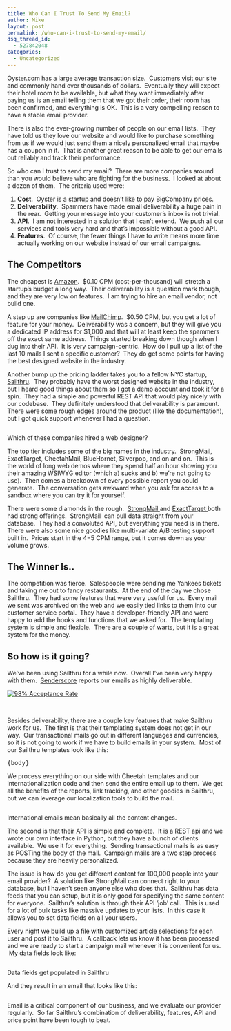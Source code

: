 ```yaml
---
title: Who Can I Trust To Send My Email?
author: Mike
layout: post
permalink: /who-can-i-trust-to-send-my-email/
dsq_thread_id:
  - 527842048
categories:
  - Uncategorized
---
```

Oyster.com has a large average transaction size.  Customers visit our site and commonly hand over thousands of dollars.  Eventually they will expect their hotel room to be available, but what they want immediately after paying us is an email telling them that we got their order, their room has been confirmed, and everything is OK.  This is a very compelling reason to have a stable email provider.

There is also the ever-growing number of people on our email lists.  They have told us they love our website and would like to purchase something from us if we would just send them a nicely personalized email that maybe has a coupon in it.  That is another great reason to be able to get our emails out reliably and track their performance.

So who can I trust to send my email?  There are more companies around than you would believe who are fighting for the business.  I looked at about a dozen of them.  The criteria used were:

  1. **Cost**.  Oyster is a startup and doesn’t like to pay BigCompany prices.
  2. **Deliverability**.  Spammers have made email deliverability a huge pain in the rear.  Getting your message into your customer’s inbox is not trivial.
  3. **API**.  I am not interested in a solution that I can’t extend.  We push all our services and tools very hard and that’s impossible without a good API.
  4. **Features**.  Of course, the fewer things I have to write means more time actually working on our website instead of our email campaigns.

## The Competitors

The cheapest is [Amazon][1].  $0.10 CPM (cost-per-thousand) will stretch a startup’s budget a long way.  Their deliverability is a question mark though, and they are very low on features.  I am trying to hire an email vendor, not build one.

A step up are companies like [MailChimp][2].  $0.50 CPM, but you get a lot of feature for your money.  Deliverability was a concern, but they will give you a dedicated IP address for $1,000 and that will at least keep the spammers off the exact same address.  Things started breaking down though when I dug into their API.  It is very campaign-centric.  How do I pull up a list of the last 10 mails I sent a specific customer?  They do get some points for having the best designed website in the industry.

Another bump up the pricing ladder takes you to a fellow NYC startup, [Sailthru][3].  They probably have the worst designed website in the industry, but I heard good things about them so I got a demo account and took it for a spin.  They had a simple and powerful REST API that would play nicely with our codebase.  They definitely understood that deliverability is paramount.    There were some rough edges around the product (like the documentation), but I got quick support whenever I had a question.

<div id="attachment_195" class="wp-caption alignnone">
  <a href="http://tech.oyster.com/wp-content/uploads/2011/08/comparison.jpg"><img class="size-large wp-image-195" title="comparison" src="http://tech.oyster.com/wp-content/uploads/2011/08/comparison-1024x404.jpg" alt=""   /></a> 
  <p class="wp-caption-text">
    Which of these companies hired a web designer?
  </p>
</div>

The top tier includes some of the big names in the industry.  StrongMail, ExactTarget, CheetahMail, BlueHornet, Silverpop, and on and on.  This is the world of long web demos where they spend half an hour showing you their amazing WSIWYG editor (which a) sucks and b) we’re not going to use).  Then comes a breakdown of every possible report you could generate.  The conversation gets awkward when you ask for access to a sandbox where you can try it for yourself.

There were some diamonds in the rough.  [StrongMail ][4]and [ExactTarget ][5]both had strong offerings.  StrongMail  can pull data straight from your database.  They had a convoluted API, but everything you need is in there.  There were also some nice goodies like multi-variate A/B testing support built in.  Prices start in the $4 -$5 CPM range, but it comes down as your volume grows.

## The Winner Is..

The competition was fierce.  Salespeople were sending me Yankees tickets and taking me out to fancy restaurants.  At the end of the day we chose Sailthru.  They had some features that were very useful for us.  Every mail we sent was archived on the web and we easily tied links to them into our customer service portal.  They have a developer-friendly API and were happy to add the hooks and functions that we asked for.  The templating system is simple and flexible.  There are a couple of warts, but it is a great system for the money.

## So how is it going?

We’ve been using Sailthru for a while now.  Overall I’ve been very happy with them.  [Senderscore][6] reports our emails as highly deliverable.

[<img class="size-full wp-image-188 aligncenter" title="senderscore" src="http://tech.oyster.com/wp-content/uploads/2011/08/senderscore.jpg" alt="98% Acceptance Rate"   />][7]

&nbsp;

Besides deliverability, there are a couple key features that make Sailthru work for us.  The first is that their templating system does not get in our way.  Our transactional mails go out in different languages and currencies, so it is not going to work if we have to build emails in your system.  Most of our Sailthru templates look like this:

<pre>{body}</pre>

We process everything on our side with Cheetah templates and our internationalization code and then send the entire email up to them.  We get all the benefits of the reports, link tracking, and other goodies in Sailthru, but we can leverage our localization tools to build the mail.

<div id="attachment_201" class="wp-caption alignnone">
  <a href="http://tech.oyster.com/wp-content/uploads/2011/09/i18n_email.jpg"><img class="size-full wp-image-201 " title="English and Portuguese emails" src="http://tech.oyster.com/wp-content/uploads/2011/09/i18n_email.jpg" alt=""  /></a> 
  <p class="wp-caption-text">
    International emails mean basically all the content changes.
  </p>
</div>

The second is that their API is simple and complete.  It is a REST api and we wrote our own interface in Python, but they have a bunch of clients available.  We use it for everything.  Sending transactional mails is as easy as POSTing the body of the mail.  Campaign mails are a two step process because they are heavily personalized.

The issue is how do you get different content for 100,000 people into your email provider?  A solution like StrongMail can connect right to your database, but I haven’t seen anyone else who does that.  Sailthru has data feeds that you can setup, but it is only good for specifying the same content for everyone.  Sailthru’s solution is through their API &#8216;job&#8217; call.  This is used for a lot of bulk tasks like massive updates to your lists.  In this case it allows you to set data fields on all your users.

Every night we build up a file with customized article selections for each user and post it to Sailthru.  A callback lets us know it has been processed and we are ready to start a campaign mail whenever it is convenient for us.  My data fields look like:

<div id="attachment_203" class="wp-caption alignnone">
  <a href="http://tech.oyster.com/wp-content/uploads/2011/09/email_vars.jpg"><img class="size-full wp-image-203" title="Email data fields" src="http://tech.oyster.com/wp-content/uploads/2011/09/email_vars.jpg" alt=""   /></a> 
  <p class="wp-caption-text">
    Data fields get populated in Sailthru
  </p>
</div>

And they result in an email that looks like this:

[<img class="size-full wp-image-204 alignnone" title="Customized email" src="http://tech.oyster.com/wp-content/uploads/2011/09/customized_email.jpg" alt=""   />][8]

Email is a critical component of our business, and we evaluate our provider regularly.  So far Sailthru’s combination of deliverability, features, API and price point have been tough to beat.

 [1]: http://aws.amazon.com/ses/ "Amazon SES"
 [2]: http://mailchimp.com/ "MailChimp"
 [3]: https://www.sailthru.com/ "Sailthru"
 [4]: http://www.strongmail.com/ "StrongMail"
 [5]: http://www.exacttarget.com/ "ExactTarget"
 [6]: https://senderscore.org/ "SenderScore"
 [7]: http://tech.oyster.com/wp-content/uploads/2011/08/senderscore.jpg
 [8]: http://tech.oyster.com/wp-content/uploads/2011/09/customized_email.jpg
